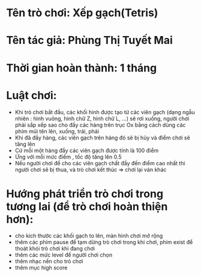 #  Tên trò chơi: Xếp gạch(Tetris)
#  Tên tác giả: Phùng Thị Tuyết Mai
#  Thời gian hoàn thành: 1 tháng
#  Luật chơi: 
   - Khi trò chơi bắt đầu, các khối hình được tạo từ các viên gạch (dạng ngẫu nhiên : hình vuông, hình chữ Z, hình chữ L, …) sẽ rơi           xuống, người chơi phải sắp xếp sao cho đầy các hàng trên trục Ox bằng cách dùng các phím mũi tên lên, xuống, trái, phái
   - Khi đã đầy hàng, các viên gạch trên hàng đó sẽ bị hủy và điểm chơi sẽ tăng lên
   - Cứ mỗi một hàng đầy các viên gạch được tính là 100 điểm
   - Ứng với mỗi mức điểm , tốc độ tăng lên 0.5
   - Nếu người chơi để cho các viên gạch chất đầy đến điểm cao nhất thì người chơi sẽ bị thua, và trò chơi kết thúc => chơi lại ván           khác

#  Hướng phát triển trò chơi trong tương lai (để trò chơi hoàn thiện hơn):
  - cho kich thước các khối gạch to lên, màn hình chơi mở rộng
  - thêm các phím pause để tạm dừng trò chơi trong khi chơi, phím exist để thoát khỏi trò chơi khi đang chơi
  - thêm các mức level để người chơi chọn
  - thêm nhạc nền cho trò chơi
  - thêm mục high score
